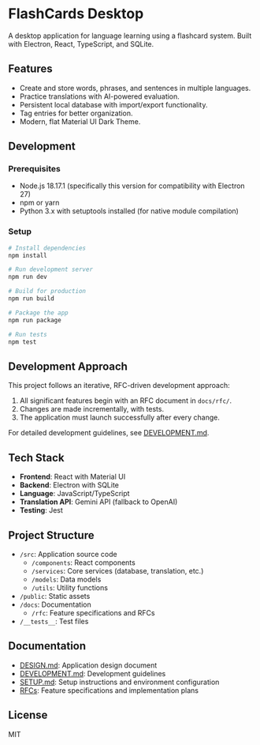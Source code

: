 # FlashCards Desktop

A desktop application for language learning using a flashcard system. Built with Electron, React, TypeScript, and SQLite.

## Features

- Create and store words, phrases, and sentences in multiple languages.
- Practice translations with AI-powered evaluation.
- Persistent local database with import/export functionality.
- Tag entries for better organization.
- Modern, flat Material UI Dark Theme.

## Development

### Prerequisites

- Node.js 18.17.1 (specifically this version for compatibility with Electron 27)
- npm or yarn
- Python 3.x with setuptools installed (for native module compilation)

### Setup

```bash
# Install dependencies
npm install

# Run development server
npm run dev

# Build for production
npm run build

# Package the app
npm run package

# Run tests
npm test
```

## Development Approach

This project follows an iterative, RFC-driven development approach:

1. All significant features begin with an RFC document in `docs/rfc/`.
2. Changes are made incrementally, with tests.
3. The application must launch successfully after every change.

For detailed development guidelines, see [DEVELOPMENT.md](docs/DEVELOPMENT.md).

## Tech Stack

- **Frontend**: React with Material UI
- **Backend**: Electron with SQLite
- **Language**: JavaScript/TypeScript
- **Translation API**: Gemini API (fallback to OpenAI)
- **Testing**: Jest

## Project Structure

- `/src`: Application source code
  - `/components`: React components
  - `/services`: Core services (database, translation, etc.)
  - `/models`: Data models
  - `/utils`: Utility functions
- `/public`: Static assets
- `/docs`: Documentation
  - `/rfc`: Feature specifications and RFCs
- `/__tests__`: Test files

## Documentation

- [DESIGN.md](docs/DESIGN.md): Application design document
- [DEVELOPMENT.md](docs/DEVELOPMENT.md): Development guidelines
- [SETUP.md](docs/SETUP.md): Setup instructions and environment configuration
- [RFCs](docs/rfc/): Feature specifications and implementation plans

## License

MIT